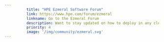 ```yaml
---
          title: "HPE Ezmeral Software Forum"
          link: https://www.hpe.com/forum/ezmeral
          linkname: Go to the Ezmeral Forum
          description: Want to stay updated on how to deploy in any cloud, on any hardware and is 100% open source Kubernetes? Join the discussion.
          priority: 4
          image: '/img/community/ezmeral.svg'
---
```

          